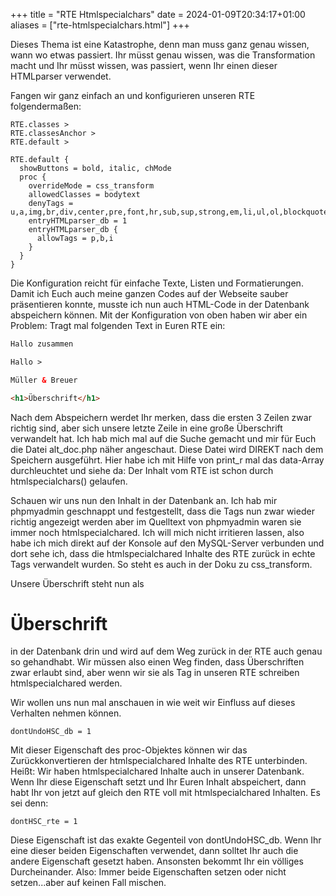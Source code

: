 +++
title = "RTE Htmlspecialchars"
date = 2024-01-09T20:34:17+01:00
aliases = ["rte-htmlspecialchars.html"]
+++

Dieses Thema ist eine Katastrophe, denn man muss ganz genau wissen, wann wo etwas passiert. Ihr müsst genau wissen, was die Transformation macht und Ihr müsst wissen, was passiert, wenn Ihr einen dieser HTMLparser verwendet.

Fangen wir ganz einfach an und konfigurieren unseren RTE folgendermaßen:

```typo3_typoscript
RTE.classes >
RTE.classesAnchor >
RTE.default >

RTE.default {
  showButtons = bold, italic, chMode
  proc {
    overrideMode = css_transform
    allowedClasses = bodytext
    denyTags = u,a,img,br,div,center,pre,font,hr,sub,sup,strong,em,li,ul,ol,blockquote,strike,span
    entryHTMLparser_db = 1
    entryHTMLparser_db {
      allowTags = p,b,i
    }
  }
}
```

Die Konfiguration reicht für einfache Texte, Listen und Formatierungen. Damit ich Euch auch meine ganzen Codes auf der Webseite sauber präsentieren konnte, musste ich nun auch HTML-Code in der Datenbank abspeichern können. Mit der Konfiguration von oben haben wir aber ein Problem: Tragt mal folgenden Text in Euren RTE ein:

```html
Hallo zusammen

Hallo >

Müller & Breuer

<h1>Überschrift</h1>
```

Nach dem Abspeichern werdet Ihr merken, dass die ersten 3 Zeilen zwar richtig sind, aber sich unsere letzte Zeile in eine große Überschrift verwandelt hat. Ich hab mich mal auf die Suche gemacht und mir für Euch die Datei alt_doc.php näher angeschaut. Diese Datei wird DIREKT nach dem Speichern ausgeführt. Hier habe ich mit Hilfe von print_r mal das data-Array durchleuchtet und siehe da: Der Inhalt vom RTE ist schon durch htmlspecialchars() gelaufen.

Schauen wir uns nun den Inhalt in der Datenbank an. Ich hab mir phpmyadmin geschnappt und festgestellt, dass die Tags nun zwar wieder richtig angezeigt werden aber im Quelltext von phpmyadmin waren sie immer noch htmlspecialchared. Ich will mich nicht irritieren lassen, also habe ich mich direkt auf der Konsole auf den MySQL-Server verbunden und dort sehe ich, dass die htmlspecialchared Inhalte des RTE zurück in echte Tags verwandelt wurden. So steht es auch in der Doku zu css_transform.

Unsere Überschrift steht nun als <h1>Überschrift</h1> in der Datenbank drin und wird auf dem Weg zurück in der RTE auch genau so gehandhabt. Wir müssen also einen Weg finden, dass Überschriften zwar erlaubt sind, aber wenn wir sie als Tag in unseren RTE schreiben htmlspecialchared werden.

Wir wollen uns nun mal anschauen in wie weit wir Einfluss auf dieses Verhalten nehmen können.

```typo3_typoscript
dontUndoHSC_db = 1
```

Mit dieser Eigenschaft des proc-Objektes können wir das Zurückkonvertieren der htmlspecialchared Inhalte des RTE unterbinden. Heißt: Wir haben htmlspecialchared Inhalte auch in unserer Datenbank. Wenn Ihr diese Eigenschaft setzt und Ihr Euren Inhalt abspeichert, dann habt Ihr von jetzt auf gleich den RTE voll mit htmlspecialchared Inhalten. Es sei denn:

```typo3_typoscript
dontHSC_rte = 1
```

Diese Eigenschaft ist das exakte Gegenteil von dontUndoHSC_db. Wenn Ihr eine dieser beiden Eigenschaften verwendet, dann solltet Ihr auch die andere Eigenschaft gesetzt haben. Ansonsten bekommt Ihr ein völliges Durcheinander. Also: Immer beide Eigenschaften setzen oder nicht setzen...aber auf keinen Fall mischen.
